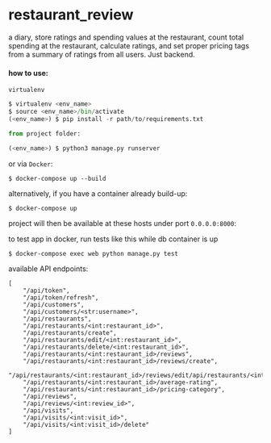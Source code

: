 # restaurant_review

a diary, store ratings and spending values at the restaurant, count total spending at the restaurant, calculate ratings, and set proper pricing tags from a summary of ratings from all users. Just backend.

#### how to use:
```virtualenv```
```python
$ virtualenv <env_name>
$ source <env_name>/bin/activate
(<env_name>) $ pip install -r path/to/requirements.txt

from project folder:

(<env_name>) $ python3 manage.py runserver
```

or via ```Docker```:

```shell
$ docker-compose up --build
```
alternatively, if you have a container already build-up:

```shell
$ docker-compose up
```
project will then be available at these hosts under port ```0.0.0.0:8000```:


to test app in docker, run tests like this while db container is up
```shell
$ docker-compose exec web python manage.py test
```

available API endpoints:
```shell
[
    "/api/token",
    "/api/token/refresh",
    "/api/customers",
    "/api/customers/<str:username>",
    "/api/restaurants",
    "/api/restaurants/<int:restaurant_id>",
    "/api/restaurants/create",
    "/api/restaurants/edit/<int:restaurant_id>",
    "/api/restaurants/delete/<int:restaurant_id>",
    "/api/restaurants/<int:restaurant_id>/reviews",
    "/api/restaurants/<int:restaurant_id>/reviews/create",
    "/api/restaurants/<int:restaurant_id>/reviews/edit/api/restaurants/<int:restaurant_id>/reviews",
    "/api/restaurants/<int:restaurant_id>/average-rating",
    "/api/restaurants/<int:restaurant_id>/pricing-category",
    "/api/reviews",
    "/api/reviews/<int:review_id>",
    "/api/visits",
    "/api/visits/<int:visit_id>",
    "/api/visits/<int:visit_id>/delete"
]
```
